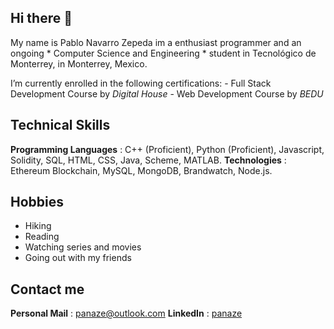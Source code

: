 ## Hi there 👋

My name is Pablo Navarro Zepeda im a enthusiast programmer and an ongoing * Computer Science and Engineering * student in Tecnológico de Monterrey, in Monterrey, Mexico.

I’m currently enrolled in the following certifications:
    - Full Stack Development Course by _Digital House_
    - Web Development Course by _BEDU_

## Technical Skills
**Programming Languages** : C++ (Proficient), Python (Proficient), Javascript, Solidity, SQL, HTML, CSS, Java, Scheme, MATLAB.
**Technologies** : Ethereum Blockchain, MySQL, MongoDB, Brandwatch, Node.js.

## Hobbies
  - Hiking
  - Reading
  - Watching series and movies
  - Going out with my friends
  
## Contact me
**Personal Mail** : panaze@outlook.com
**LinkedIn** : [panaze](https://www.linkedin.com/in/panaze/)


